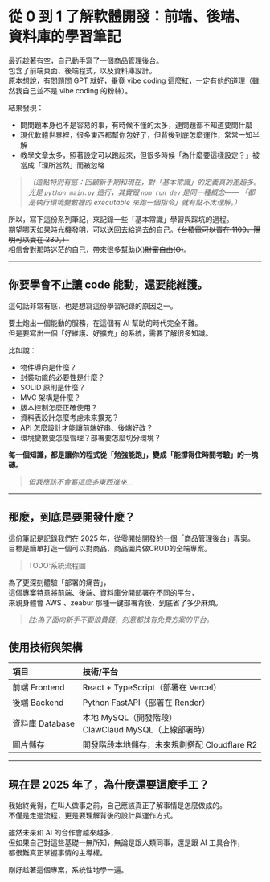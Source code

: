 # 從 0 到 1 了解軟體開發：前端、後端、資料庫的學習筆記

最近趁著有空，自己動手寫了一個商品管理後台。  
包含了前端頁面、後端程式，以及資料庫設計。  
原本想說，有問題問 GPT 就好，畢竟 vibe coding 這麼紅，一定有他的道理（雖然我自己並不是 vibe coding 的粉絲）。  

結果發現：

- 問問題本身也不是容易的事，有時候不懂的太多，連問題都不知道要問什麼
- 現代軟體世界裡，很多東西都幫你包好了，但背後到底怎麼運作，常常一知半解
- 教學文章太多，照著設定可以跑起來，但很多時候「為什麼要這樣設定？」被當成「理所當然」而被忽略  
> *（這點特別有感：回顧新手期和現在，對「基本常識」的定義真的差超多。
光是 `python main.py` 這行，其實跟 `npm run dev` 是同一種概念——
「都是執行環境變數裡的 executable 來跑一個指令」就有點不太理解。）*

所以，寫下這份系列筆記，來記錄一些「基本常識」學習與踩坑的過程。  
期望哪天如果時光機發明，可以送回去給過去的自己。~~（台積電可以賣在 1100，陽明可以賣在 230。）~~  
相信會對那時迷茫的自己，帶來很多幫助(X)~~財富自由(O)~~。

---
## 你要學會不止讓 code 能動，還要能維護。

這句話非常有感，也是想寫這份學習紀錄的原因之一。

要土炮出一個能動的服務，在這個有 AI 幫助的時代完全不難。  
但是要寫出一個「好維護、好擴充」的系統，需要了解很多知識。

比如說：
- 物件導向是什麼？
- 封裝功能的必要性是什麼？
- SOLID 原則是什麼？
- MVC 架構是什麼？
- 版本控制怎麼正確使用？
- 資料表設計怎麼考慮未來擴充？
- API 怎麼設計才能讓前端好串、後端好改？
- 環境變數要怎麼管理？部署要怎麼切分環境？

**每一個知識，都是讓你的程式從「勉強能跑」，變成「能撐得住時間考驗」的一塊磚。**
>*但我應該不會塞這麼多東西進來...*



---

## 那麼，到底是要開發什麼？

這份筆記是記錄我們在 2025 年，從零開始開發的一個「商品管理後台」專案。
目標是簡單打造一個可以對商品、商品圖片做CRUD的全端專案。

>TODO:系統流程圖

為了更深刻體驗「部署的痛苦」，  
這個專案特意將前端、後端、資料庫分開部署在不同的平台，  
來親身體會 AWS 、zeabur 那種一鍵部署背後，到底省了多少麻煩。

>*註:為了面向新手不要浪費錢，刻意都找有免費方案的平台。*

## 使用技術與架構

| 項目         | 技術/平台                     |
|:-------------|:------------------------------|
| 前端 Frontend | React + TypeScript（部署在 Vercel） |
| 後端 Backend | Python FastAPI（部署在 Render）        |
| 資料庫 Database | 本地 MySQL（開發階段）<br>ClawClaud MySQL（上線部署時） |
| 圖片儲存     | 開發階段本地儲存，未來規劃搭配 Cloudflare R2 |

---

## 現在是 2025 年了，為什麼還要這麼手工？

我始終覺得，在叫人做事之前，自己應該真正了解事情是怎麼做成的。  
不僅是走過流程，更是要理解背後的設計與運作方式。

雖然未來和 AI 的合作會越來越多，  
但如果自己對這些基礎一無所知，無論是跟人類同事，還是跟 AI 工具合作，  
都很難真正掌握事情的主導權。

剛好趁著這個專案，系統性地學一遍。


